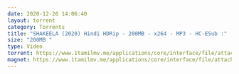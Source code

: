 ```yaml
---
date: 2020-12-26 14:06:40
layout: torrent
category: Torrents
title: "SHAKEELA (2020) Hindi HDRip - 200MB - x264 - MP3 - HC-ESub :"
size: "200MB "
type: Video
torrent: https://www.1tamilmv.me/applications/core/interface/file/attachment.php?id=70710
magnet: https://www.1tamilmv.me/applications/core/interface/file/attachment.php?id=70710
---
```

